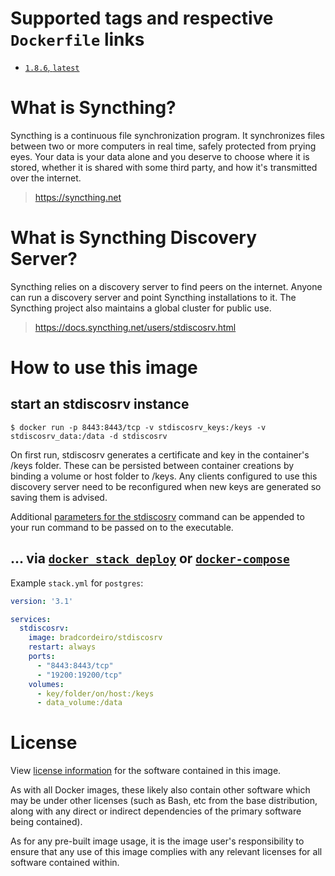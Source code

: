 # Supported tags and respective `Dockerfile` links

-	[`1.8.6`, `latest`](https://github.com/bradcordeiro/stdiscosrv-docker/blob/master/Dockerfile)

# What is Syncthing?

Syncthing is a continuous file synchronization program. It synchronizes files between two or more computers in real time, safely protected from prying eyes. Your data is your data alone and you deserve to choose where it is stored, whether it is shared with some third party, and how it's transmitted over the internet.

> https://syncthing.net

# What is Syncthing Discovery Server?

 Syncthing relies on a discovery server to find peers on the internet. Anyone can run a discovery server and point Syncthing installations to it. The Syncthing project also maintains a global cluster for public use.

> https://docs.syncthing.net/users/stdiscosrv.html

# How to use this image

## start an stdiscosrv instance

```console
$ docker run -p 8443:8443/tcp -v stdiscosrv_keys:/keys -v stdiscosrv_data:/data -d stdiscosrv
```

On first run, stdiscosrv generates a certificate and key in the container's /keys folder. These can be persisted between container creations by binding a volume or host  folder to /keys. Any clients configured to use this discovery server need to be reconfigured when new keys are generated so saving them is advised.

Additional [parameters for the stdiscosrv](https://docs.syncthing.net/users/stdiscosrv.html) command can be appended to your run command to be passed on to the executable.

## ... via [`docker stack deploy`](https://docs.docker.com/engine/reference/commandline/stack_deploy/) or [`docker-compose`](https://github.com/docker/compose)

Example `stack.yml` for `postgres`:

```yaml
version: '3.1'

services:
  stdiscosrv:
    image: bradcordeiro/stdiscosrv
    restart: always
    ports:
      - "8443:8443/tcp"
      - "19200:19200/tcp"
    volumes:
      - key/folder/on/host:/keys
      - data_volume:/data
```

# License

View [license information](https://github.com/syncthing/syncthing/blob/main/LICENSE) for the software contained in this image.

As with all Docker images, these likely also contain other software which may be under other licenses (such as Bash, etc from the base distribution, along with any direct or indirect dependencies of the primary software being contained).

As for any pre-built image usage, it is the image user's responsibility to ensure that any use of this image complies with any relevant licenses for all software contained within.